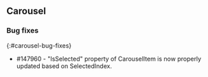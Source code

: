 ## Carousel

### Bug fixes
{:#carousel-bug-fixes}

* \#147960 - "IsSelected" property of CarouselItem is now properly updated based on SelectedIndex.
